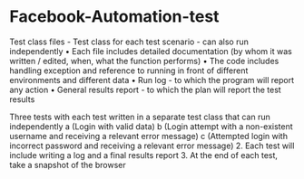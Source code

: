 # Facebook-Automation-test
 Test class files - Test class for each test scenario - can also run independently • Each file includes detailed documentation (by whom it was written / edited, when, what the function performs) • The code includes handling exception and reference to running in front of different environments and different data • Run log - to which the program will report any action • General results report - to which the plan will report the test results

Three tests with each test written in a separate test class that can run independently
a (Login with valid data)
b (Login attempt with a non-existent username and receiving a relevant error message)
c (Attempted login with incorrect password and receiving a relevant error message)
2. Each test will include writing a log and a final results report
3. At the end of each test, take a snapshot of the browser
